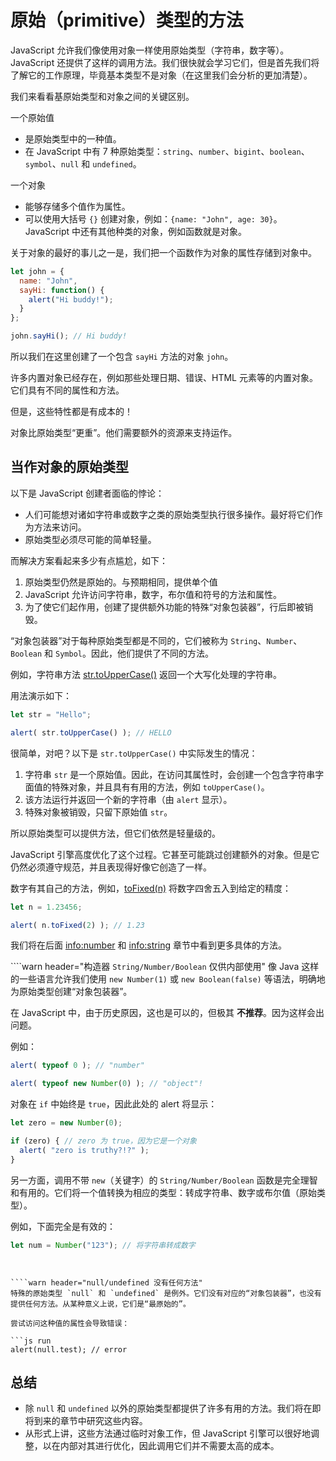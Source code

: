 # 原始（primitive）类型的方法

JavaScript 允许我们像使用对象一样使用原始类型（字符串，数字等）。JavaScript 还提供了这样的调用方法。我们很快就会学习它们，但是首先我们将了解它的工作原理，毕竟基本类型不是对象（在这里我们会分析的更加清楚）。

我们来看看基原始类型和对象之间的关键区别。

一个原始值

- 是原始类型中的一种值。
- 在 JavaScript 中有 7 种原始类型：`string`、`number`、`bigint`、`boolean`、`symbol`、`null` 和 `undefined`。

一个对象

- 能够存储多个值作为属性。
- 可以使用大括号 `{}` 创建对象，例如：`{name: "John", age: 30}`。JavaScript 中还有其他种类的对象，例如函数就是对象。

关于对象的最好的事儿之一是，我们把一个函数作为对象的属性存储到对象中。

```js run
let john = {
  name: "John",
  sayHi: function() {
    alert("Hi buddy!");
  }
};

john.sayHi(); // Hi buddy!
```

所以我们在这里创建了一个包含 `sayHi` 方法的对象 `john`。

许多内置对象已经存在，例如那些处理日期、错误、HTML 元素等的内置对象。它们具有不同的属性和方法。

但是，这些特性都是有成本的！

对象比原始类型“更重”。他们需要额外的资源来支持运作。

## 当作对象的原始类型

以下是 JavaScript 创建者面临的悖论：

- 人们可能想对诸如字符串或数字之类的原始类型执行很多操作。最好将它们作为方法来访问。
- 原始类型必须尽可能的简单轻量。

而解决方案看起来多少有点尴尬，如下：

1. 原始类型仍然是原始的。与预期相同，提供单个值
2. JavaScript 允许访问字符串，数字，布尔值和符号的方法和属性。
3. 为了使它们起作用，创建了提供额外功能的特殊“对象包装器”，行后即被销毁。

“对象包装器”对于每种原始类型都是不同的，它们被称为 `String`、`Number`、`Boolean` 和 `Symbol`。因此，他们提供了不同的方法。

例如，字符串方法 [str.toUpperCase()](https://developer.mozilla.org/en/docs/Web/JavaScript/Reference/Global_Objects/String/toUpperCase) 返回一个大写化处理的字符串。

用法演示如下：

```js run
let str = "Hello";

alert( str.toUpperCase() ); // HELLO
```

很简单，对吧？以下是 `str.toUpperCase()` 中实际发生的情况：

1. 字符串 `str` 是一个原始值。因此，在访问其属性时，会创建一个包含字符串字面值的特殊对象，并且具有有用的方法，例如 `toUpperCase()`。
2. 该方法运行并返回一个新的字符串（由 `alert` 显示）。
3. 特殊对象被销毁，只留下原始值 `str`。

所以原始类型可以提供方法，但它们依然是轻量级的。

JavaScript 引擎高度优化了这个过程。它甚至可能跳过创建额外的对象。但是它仍然必须遵守规范，并且表现得好像它创造了一样。

数字有其自己的方法，例如，[toFixed(n)](https://developer.mozilla.org/en-US/docs/Web/JavaScript/Reference/Global_Objects/Number/toFixed) 将数字四舍五入到给定的精度：

```js run
let n = 1.23456;

alert( n.toFixed(2) ); // 1.23
```

我们将在后面 <info:number> 和 <info:string> 章节中看到更多具体的方法。


````warn header="构造器 `String/Number/Boolean` 仅供内部使用"
像 Java 这样的一些语言允许我们使用 `new Number(1)` 或 `new Boolean(false)` 等语法，明确地为原始类型创建“对象包装器”。

在 JavaScript 中，由于历史原因，这也是可以的，但极其 **不推荐**。因为这样会出问题。

例如：

```js run
alert( typeof 0 ); // "number"

alert( typeof new Number(0) ); // "object"!
```

对象在 `if` 中始终是 `true`，因此此处的 alert 将显示：

```js run
let zero = new Number(0);

if (zero) { // zero 为 true，因为它是一个对象
  alert( "zero is truthy?!?" );
}
```

另一方面，调用不带 `new`（关键字）的 `String/Number/Boolean` 函数是完全理智和有用的。它们将一个值转换为相应的类型：转成字符串、数字或布尔值（原始类型）。

例如，下面完全是有效的：
```js
let num = Number("123"); // 将字符串转成数字
```
````


````warn header="null/undefined 没有任何方法"
特殊的原始类型 `null` 和 `undefined` 是例外。它们没有对应的“对象包装器”，也没有提供任何方法。从某种意义上说，它们是“最原始的”。

尝试访问这种值的属性会导致错误：

```js run
alert(null.test); // error
````

## 总结

- 除 `null` 和 `undefined` 以外的原始类型都提供了许多有用的方法。我们将在即将到来的章节中研究这些内容。
- 从形式上讲，这些方法通过临时对象工作，但 JavaScript 引擎可以很好地调整，以在内部对其进行优化，因此调用它们并不需要太高的成本。
